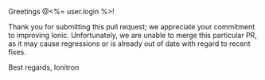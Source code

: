 Greetings @<%= user.login %>!

Thank you for submitting this pull request; we appreciate your commitment to improving Ionic. Unfortunately, we are unable to merge this particular PR, as it may cause regressions or is already out of date with regard to recent fixes.

Best regards,
Ionitron
